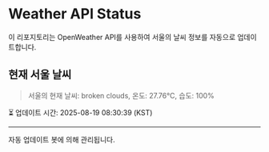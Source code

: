 
# Weather API Status

이 리포지토리는 OpenWeather API를 사용하여 서울의 날씨 정보를 자동으로 업데이트합니다.

## 현재 서울 날씨
> 서울의 현재 날씨: broken clouds, 온도: 27.76°C, 습도: 100%

⏳ 업데이트 시간: 2025-08-19 08:30:39 (KST)

---
자동 업데이트 봇에 의해 관리됩니다.
